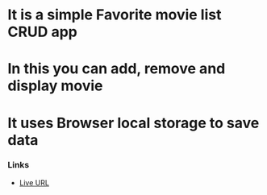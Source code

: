 # It is a simple Favorite movie list CRUD app
# In this you can add, remove and display movie
# It uses Browser local storage to save data

### Links

- [Live URL](https://iamchiki.github.io/favorite-movie-list/)